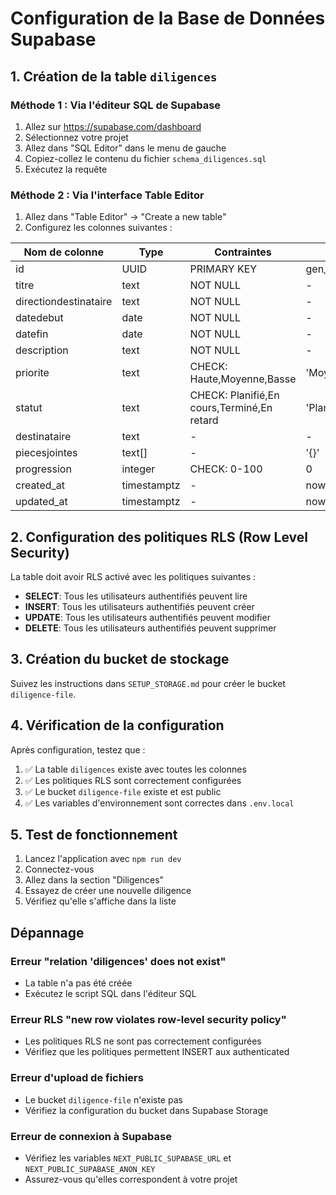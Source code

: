 # Configuration de la Base de Données Supabase

## 1. Création de la table `diligences`

### Méthode 1 : Via l'éditeur SQL de Supabase

1. Allez sur https://supabase.com/dashboard
2. Sélectionnez votre projet
3. Allez dans "SQL Editor" dans le menu de gauche
4. Copiez-collez le contenu du fichier `schema_diligences.sql`
5. Exécutez la requête

### Méthode 2 : Via l'interface Table Editor

1. Allez dans "Table Editor" → "Create a new table"
2. Configurez les colonnes suivantes :

| Nom de colonne | Type | Contraintes | Default |
|----------------|------|-------------|---------|
| id | UUID | PRIMARY KEY | gen_random_uuid() |
| titre | text | NOT NULL | - |
| directiondestinataire | text | NOT NULL | - |
| datedebut | date | NOT NULL | - |
| datefin | date | NOT NULL | - |
| description | text | NOT NULL | - |
| priorite | text | CHECK: Haute,Moyenne,Basse | 'Moyenne' |
| statut | text | CHECK: Planifié,En cours,Terminé,En retard | 'Planifié' |
| destinataire | text | - | - |
| piecesjointes | text[] | - | '{}' |
| progression | integer | CHECK: 0-100 | 0 |
| created_at | timestamptz | - | now() |
| updated_at | timestamptz | - | now() |

## 2. Configuration des politiques RLS (Row Level Security)

La table doit avoir RLS activé avec les politiques suivantes :

- **SELECT**: Tous les utilisateurs authentifiés peuvent lire
- **INSERT**: Tous les utilisateurs authentifiés peuvent créer
- **UPDATE**: Tous les utilisateurs authentifiés peuvent modifier
- **DELETE**: Tous les utilisateurs authentifiés peuvent supprimer

## 3. Création du bucket de stockage

Suivez les instructions dans `SETUP_STORAGE.md` pour créer le bucket `diligence-file`.

## 4. Vérification de la configuration

Après configuration, testez que :

1. ✅ La table `diligences` existe avec toutes les colonnes
2. ✅ Les politiques RLS sont correctement configurées
3. ✅ Le bucket `diligence-file` existe et est public
4. ✅ Les variables d'environnement sont correctes dans `.env.local`

## 5. Test de fonctionnement

1. Lancez l'application avec `npm run dev`
2. Connectez-vous
3. Allez dans la section "Diligences"
4. Essayez de créer une nouvelle diligence
5. Vérifiez qu'elle s'affiche dans la liste

## Dépannage

### Erreur "relation 'diligences' does not exist"
- La table n'a pas été créée
- Exécutez le script SQL dans l'éditeur SQL

### Erreur RLS "new row violates row-level security policy"
- Les politiques RLS ne sont pas correctement configurées
- Vérifiez que les politiques permettent INSERT aux authenticated

### Erreur d'upload de fichiers
- Le bucket `diligence-file` n'existe pas
- Vérifiez la configuration du bucket dans Supabase Storage

### Erreur de connexion à Supabase
- Vérifiez les variables `NEXT_PUBLIC_SUPABASE_URL` et `NEXT_PUBLIC_SUPABASE_ANON_KEY`
- Assurez-vous qu'elles correspondent à votre projet
